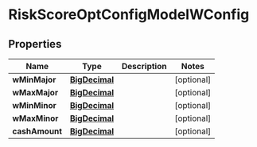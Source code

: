 
# RiskScoreOptConfigModelWConfig

## Properties
Name | Type | Description | Notes
------------ | ------------- | ------------- | -------------
**wMinMajor** | [**BigDecimal**](BigDecimal.md) |  |  [optional]
**wMaxMajor** | [**BigDecimal**](BigDecimal.md) |  |  [optional]
**wMinMinor** | [**BigDecimal**](BigDecimal.md) |  |  [optional]
**wMaxMinor** | [**BigDecimal**](BigDecimal.md) |  |  [optional]
**cashAmount** | [**BigDecimal**](BigDecimal.md) |  |  [optional]



